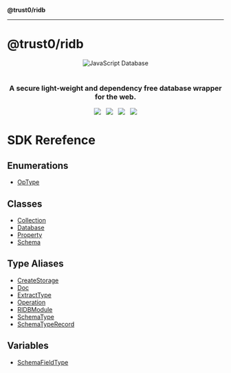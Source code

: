 **@trust0/ridb**

***

# @trust0/ridb

<p align="center">
  <img src="https://cdn.jsdelivr.net/gh/trust0-project/ridblatest/docs/logo.svg" alt="JavaScript Database" />
  <br />
  <br />
  <h3 align="center">A secure light-weight and dependency free database wrapper for the web.</h3>
</p>

<p align="center">
    <a href="https://github.com/trust0-project/RIDB/releases"><img src="https://img.shields.io/github/v/release/trust0-project/ridb?color=%23ff00a0&include_prereleases&label=version&sort=semver&style=flat-square"></a>
    &nbsp;
    <a href="#"><img src="https://img.shields.io/npm/types/rxdb?style=flat-square"></a>
    &nbsp;
    <a href="https://raw.githubusercontent.com/trust0-project/RIDB/refs/heads/main/LICENSE"><img src="https://img.shields.io/github/license/trust0-project/ridb?style=flat-square"></a>
    &nbsp;
    <a href="https://www.npmjs.com/package/@trust0/ridb"><img src="https://img.shields.io/npm/dm/@trust0/ridb?color=c63a3b&style=flat-square"></a>
</p>

# SDK Rerefence

## Enumerations

- [OpType](enumerations/OpType.md)

## Classes

- [Collection](classes/Collection.md)
- [Database](classes/Database.md)
- [Property](classes/Property.md)
- [Schema](classes/Schema.md)

## Type Aliases

- [CreateStorage](type-aliases/CreateStorage.md)
- [Doc](type-aliases/Doc.md)
- [ExtractType](type-aliases/ExtractType.md)
- [Operation](type-aliases/Operation.md)
- [RIDBModule](type-aliases/RIDBModule.md)
- [SchemaType](type-aliases/SchemaType.md)
- [SchemaTypeRecord](type-aliases/SchemaTypeRecord.md)

## Variables

- [SchemaFieldType](variables/SchemaFieldType.md)
